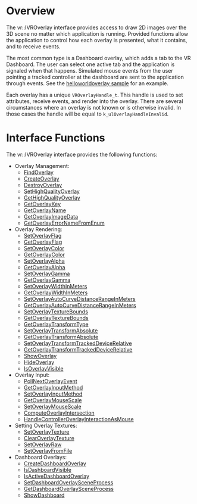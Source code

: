 # Overview

The vr::IVROverlay interface provides access to draw 2D images over the 3D scene no matter which application is running. Provided functions allow the application to control how each overlay is presented, what it contains, and to receive events.

The most common type is a Dashboard overlay, which adds a tab to the VR Dashboard. The user can select one active tab and the application is signaled when that happens. Simulated mouse events from the user pointing a tracked controller at the dashboard are sent to the application through events. See the [helloworldoverlay sample](https://github.com/ValveSoftware/openvr/tree/master/samples/helloworldoverlay) for an example.

Each overlay has a unique `VROverlayHandle_t`. This handle is used to set attributes, receive events, and render into the overlay. There are several circumstances where an overlay is not known or is otherwise invalid. In those cases the handle will be equal to `k_ulOverlayHandleInvalid`.

# Interface Functions

The vr::IVROverlay interface provides the following functions:
* Overlay Management:
  * [FindOverlay](https://github.com/ValveSoftware/openvr/wiki/IVROverlay::FindOverlay)
  * [CreateOverlay](https://github.com/ValveSoftware/openvr/wiki/IVROverlay::CreateOverlay)
  * [DestroyOverlay](https://github.com/ValveSoftware/openvr/wiki/IVROverlay::DestroyOverlay)
  * [SetHighQualityOverlay](https://github.com/ValveSoftware/openvr/wiki/IVROverlay::SetHighQualityOverlay)
  * [GetHighQualityOverlay](https://github.com/ValveSoftware/openvr/wiki/IVROverlay::GetHighQualityOverlay)
  * [GetOverlayKey](https://github.com/ValveSoftware/openvr/wiki/IVROverlay::GetOverlayKey)
  * [GetOverlayName](https://github.com/ValveSoftware/openvr/wiki/IVROverlay::GetOverlayName)
  * [GetOverlayImageData](https://github.com/ValveSoftware/openvr/wiki/IVROverlay::GetOverlayImageData)
  * [GetOverlayErrorNameFromEnum](https://github.com/ValveSoftware/openvr/wiki/IVROverlay::GetOverlayErrorNameFromEnum)
* Overlay Rendering:
  * [SetOverlayFlag](https://github.com/ValveSoftware/openvr/wiki/IVROverlay::SetOverlayFlag)
  * [GetOverlayFlag](https://github.com/ValveSoftware/openvr/wiki/IVROverlay::SetOverlayFlag)
  * [SetOverlayColor](https://github.com/ValveSoftware/openvr/wiki/IVROverlay::SetOverlayColor)
  * [GetOverlayColor](https://github.com/ValveSoftware/openvr/wiki/IVROverlay::SetOverlayColor)
  * [SetOverlayAlpha](https://github.com/ValveSoftware/openvr/wiki/IVROverlay::SetOverlayAlpha)
  * [GetOverlayAlpha](https://github.com/ValveSoftware/openvr/wiki/IVROverlay::SetOverlayAlpha)
  * [SetOverlayGamma](https://github.com/ValveSoftware/openvr/wiki/IVROverlay::SetOverlayGamma)
  * [GetOverlayGamma](https://github.com/ValveSoftware/openvr/wiki/IVROverlay::SetOverlayGamma)
  * [SetOverlayWidthInMeters](https://github.com/ValveSoftware/openvr/wiki/IVROverlay::SetOverlayWidthInMeters)
  * [GetOverlayWidthInMeters](https://github.com/ValveSoftware/openvr/wiki/IVROverlay::SetOverlayWidthInMeters)
  * [SetOverlayAutoCurveDistanceRangeInMeters](https://github.com/ValveSoftware/openvr/wiki/IVROverlay::SetOverlayAutoCurveDistanceRangeInMeters)
  * [GetOverlayAutoCurveDistanceRangeInMeters](https://github.com/ValveSoftware/openvr/wiki/IVROverlay::SetOverlayAutoCurveDistanceRangeInMeters)
  * [SetOverlayTextureBounds](https://github.com/ValveSoftware/openvr/wiki/IVROverlay::SetOverlayTextureBounds)
  * [GetOverlayTextureBounds](https://github.com/ValveSoftware/openvr/wiki/IVROverlay::SetOverlayTextureBounds)
  * [GetOverlayTransformType](https://github.com/ValveSoftware/openvr/wiki/IVROverlay::GetOverlayTransformType)
  * [SetOverlayTransformAbsolute](https://github.com/ValveSoftware/openvr/wiki/IVROverlay::SetOverlayTransformAbsolute)
  * [GetOverlayTransformAbsolute](https://github.com/ValveSoftware/openvr/wiki/IVROverlay::SetOverlayTransformAbsolute)
  * [SetOverlayTransformTrackedDeviceRelative](https://github.com/ValveSoftware/openvr/wiki/IVROverlay::SetOverlayTransformTrackedDeviceRelative)
  * [GetOverlayTransformTrackedDeviceRelative](https://github.com/ValveSoftware/openvr/wiki/IVROverlay::SetOverlayTransformTrackedDeviceRelative)
  * [ShowOverlay](https://github.com/ValveSoftware/openvr/wiki/IVROverlay::ShowOverlay)
  * [HideOverlay](https://github.com/ValveSoftware/openvr/wiki/IVROverlay::ShowOverlay)
  * [IsOverlayVisible](https://github.com/ValveSoftware/openvr/wiki/IVROverlay::IsOverlayVisible)
* Overlay Input:
  * [PollNextOverlayEvent](https://github.com/ValveSoftware/openvr/wiki/IVROverlay::PollNextOverlayEvent)
  * [GetOverlayInputMethod](https://github.com/ValveSoftware/openvr/wiki/IVROverlay::GetOverlayInputMethod)
  * [SetOverlayInputMethod](https://github.com/ValveSoftware/openvr/wiki/IVROverlay::SetOverlayInputMethod)
  * [GetOverlayMouseScale](https://github.com/ValveSoftware/openvr/wiki/IVROverlay::GetOverlayMouseScale)
  * [SetOverlayMouseScale](https://github.com/ValveSoftware/openvr/wiki/IVROverlay::SetOverlayMouseScale)
  * [ComputeOverlayIntersection](https://github.com/ValveSoftware/openvr/wiki/IVROverlay::ComputeOverlayIntersection)
  * [HandleControllerOverlayInteractionAsMouse](https://github.com/ValveSoftware/openvr/wiki/IVROverlay::HandleControllerOverlayInteractionAsMouse)
* Setting Overlay Textures:
  * [SetOverlayTexture](https://github.com/ValveSoftware/openvr/wiki/IVROverlay::SetOverlayTexture)
  * [ClearOverlayTexture](https://github.com/ValveSoftware/openvr/wiki/IVROverlay::ClearOverlayTexture)
  * [SetOverlayRaw](https://github.com/ValveSoftware/openvr/wiki/IVROverlay::SetOverlayRaw)
  * [SetOverlayFromFile](https://github.com/ValveSoftware/openvr/wiki/IVROverlay::SetOverlayFromFile)
* Dashboard Overlays:
  * [CreateDashboardOverlay](https://github.com/ValveSoftware/openvr/wiki/IVROverlay::CreateDashboardOverlay)
  * [IsDashboardVisible](https://github.com/ValveSoftware/openvr/wiki/IVROverlay::IsDashboardVisible)
  * [IsActiveDashboardOverlay](https://github.com/ValveSoftware/openvr/wiki/IVROverlay::IsActiveDashboardOverlay)
  * [SetDashboardOverlaySceneProcess](https://github.com/ValveSoftware/openvr/wiki/IVROverlay::SetDashboardOverlaySceneProcess)
  * [GetDashboardOverlaySceneProcess](https://github.com/ValveSoftware/openvr/wiki/IVROverlay::GetDashboardOverlaySceneProcess)
  * [ShowDashboard](https://github.com/ValveSoftware/openvr/wiki/IVROverlay::ShowDashboard)
